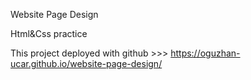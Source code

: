 Website Page Design

Html&Css practice

This project deployed with github >>> https://oguzhan-ucar.github.io/website-page-design/
